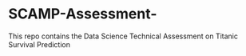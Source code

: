 # SCAMP-Assessment-
This repo contains the Data Science Technical Assessment on Titanic Survival Prediction
